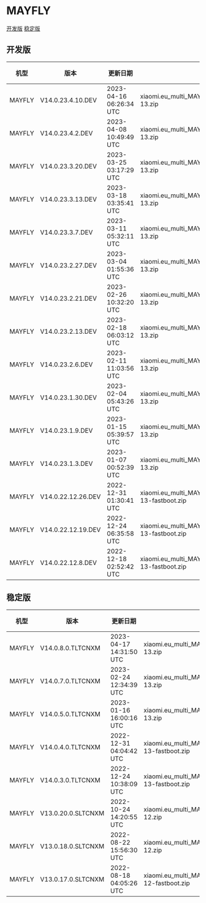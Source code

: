 # MAYFLY
[开发版](#开发版)  [稳定版](#稳定版)
## 开发版
| 机型 | 版本 | 更新日期 | 文件名 | 大小 | 下载链接 |
| ---- | ---- | ---- | ---- | ---- | ---- |
| MAYFLY | V14.0.23.4.10.DEV | 2023-04-16 06:26:34 UTC | xiaomi.eu_multi_MAYFLY_V14.0.23.4.10.DEV_v14-13.zip | 5.2 GB | [SourceForge](https://sourceforge.net/projects/xiaomi-eu-multilang-miui-roms/files/xiaomi.eu/MIUI-WEEKLY-RELEASES/V14.0.23.4.10.DEV/xiaomi.eu_multi_MAYFLY_V14.0.23.4.10.DEV_v14-13.zip/download) |
| MAYFLY | V14.0.23.4.2.DEV | 2023-04-08 10:49:49 UTC | xiaomi.eu_multi_MAYFLY_V14.0.23.4.2.DEV_v14-13.zip | 5.2 GB | [SourceForge](https://sourceforge.net/projects/xiaomi-eu-multilang-miui-roms/files/xiaomi.eu/MIUI-WEEKLY-RELEASES/V14.0.23.4.2.DEV/xiaomi.eu_multi_MAYFLY_V14.0.23.4.2.DEV_v14-13.zip/download) |
| MAYFLY | V14.0.23.3.20.DEV | 2023-03-25 03:17:29 UTC | xiaomi.eu_multi_MAYFLY_V14.0.23.3.20.DEV_v14-13.zip | 5.2 GB | [SourceForge](https://sourceforge.net/projects/xiaomi-eu-multilang-miui-roms/files/xiaomi.eu/MIUI-WEEKLY-RELEASES/V14.0.23.3.20.DEV/xiaomi.eu_multi_MAYFLY_V14.0.23.3.20.DEV_v14-13.zip/download) |
| MAYFLY | V14.0.23.3.13.DEV | 2023-03-18 03:35:41 UTC | xiaomi.eu_multi_MAYFLY_V14.0.23.3.13.DEV_v14-13.zip | 5.2 GB | [SourceForge](https://sourceforge.net/projects/xiaomi-eu-multilang-miui-roms/files/xiaomi.eu/MIUI-WEEKLY-RELEASES/V14.0.23.3.13.DEV/xiaomi.eu_multi_MAYFLY_V14.0.23.3.13.DEV_v14-13.zip/download) |
| MAYFLY | V14.0.23.3.7.DEV | 2023-03-11 05:32:11 UTC | xiaomi.eu_multi_MAYFLY_V14.0.23.3.7.DEV_v14-13.zip | 5.2 GB | [SourceForge](https://sourceforge.net/projects/xiaomi-eu-multilang-miui-roms/files/xiaomi.eu/MIUI-WEEKLY-RELEASES/V14.0.23.3.7.DEV/xiaomi.eu_multi_MAYFLY_V14.0.23.3.7.DEV_v14-13.zip/download) |
| MAYFLY | V14.0.23.2.27.DEV | 2023-03-04 01:55:36 UTC | xiaomi.eu_multi_MAYFLY_V14.0.23.2.27.DEV_v14-13.zip | 5.2 GB | [SourceForge](https://sourceforge.net/projects/xiaomi-eu-multilang-miui-roms/files/xiaomi.eu/MIUI-WEEKLY-RELEASES/V14.0.23.2.27.DEV/xiaomi.eu_multi_MAYFLY_V14.0.23.2.27.DEV_v14-13.zip/download) |
| MAYFLY | V14.0.23.2.21.DEV | 2023-02-26 10:32:20 UTC | xiaomi.eu_multi_MAYFLY_V14.0.23.2.21.DEV_v14-13.zip | 5.3 GB | [SourceForge](https://sourceforge.net/projects/xiaomi-eu-multilang-miui-roms/files/xiaomi.eu/MIUI-WEEKLY-RELEASES/V14.0.23.2.21.DEV/xiaomi.eu_multi_MAYFLY_V14.0.23.2.21.DEV_v14-13.zip/download) |
| MAYFLY | V14.0.23.2.13.DEV | 2023-02-18 06:03:12 UTC | xiaomi.eu_multi_MAYFLY_V14.0.23.2.13.DEV_v14-13.zip | 5.2 GB | [SourceForge](https://sourceforge.net/projects/xiaomi-eu-multilang-miui-roms/files/xiaomi.eu/MIUI-WEEKLY-RELEASES/V14.0.23.2.13.DEV/xiaomi.eu_multi_MAYFLY_V14.0.23.2.13.DEV_v14-13.zip/download) |
| MAYFLY | V14.0.23.2.6.DEV | 2023-02-11 11:03:56 UTC | xiaomi.eu_multi_MAYFLY_V14.0.23.2.6.DEV_v14-13.zip | 5.2 GB | [SourceForge](https://sourceforge.net/projects/xiaomi-eu-multilang-miui-roms/files/xiaomi.eu/MIUI-WEEKLY-RELEASES/V14.0.23.2.6.DEV/xiaomi.eu_multi_MAYFLY_V14.0.23.2.6.DEV_v14-13.zip/download) |
| MAYFLY | V14.0.23.1.30.DEV | 2023-02-04 05:43:26 UTC | xiaomi.eu_multi_MAYFLY_V14.0.23.1.30.DEV_v14-13.zip | 5.2 GB | [SourceForge](https://sourceforge.net/projects/xiaomi-eu-multilang-miui-roms/files/xiaomi.eu/MIUI-WEEKLY-RELEASES/V14.0.23.1.30.DEV/xiaomi.eu_multi_MAYFLY_V14.0.23.1.30.DEV_v14-13.zip/download) |
| MAYFLY | V14.0.23.1.9.DEV | 2023-01-15 05:39:57 UTC | xiaomi.eu_multi_MAYFLY_V14.0.23.1.9.DEV_v14-13.zip | 5.0 GB | [SourceForge](https://sourceforge.net/projects/xiaomi-eu-multilang-miui-roms/files/xiaomi.eu/MIUI-WEEKLY-RELEASES/V14.0.23.1.9.DEV/xiaomi.eu_multi_MAYFLY_V14.0.23.1.9.DEV_v14-13.zip/download) |
| MAYFLY | V14.0.23.1.3.DEV | 2023-01-07 00:52:39 UTC | xiaomi.eu_multi_MAYFLY_V14.0.23.1.3.DEV_v14-13.zip | 4.9 GB | [SourceForge](https://sourceforge.net/projects/xiaomi-eu-multilang-miui-roms/files/xiaomi.eu/MIUI-WEEKLY-RELEASES/V14.0.23.1.3.DEV/xiaomi.eu_multi_MAYFLY_V14.0.23.1.3.DEV_v14-13.zip/download) |
| MAYFLY | V14.0.22.12.26.DEV | 2022-12-31 01:30:41 UTC | xiaomi.eu_multi_MAYFLY_V14.0.22.12.26.DEV_v14-13-fastboot.zip | 5.1 GB | [SourceForge](https://sourceforge.net/projects/xiaomi-eu-multilang-miui-roms/files/xiaomi.eu/MIUI-WEEKLY-RELEASES/V14.0.22.12.26.DEV/xiaomi.eu_multi_MAYFLY_V14.0.22.12.26.DEV_v14-13-fastboot.zip/download) |
| MAYFLY | V14.0.22.12.19.DEV | 2022-12-24 06:35:58 UTC | xiaomi.eu_multi_MAYFLY_V14.0.22.12.19.DEV_v14-13-fastboot.zip | 5.1 GB | [SourceForge](https://sourceforge.net/projects/xiaomi-eu-multilang-miui-roms/files/xiaomi.eu/MIUI-WEEKLY-RELEASES/V14.0.22.12.19.DEV/xiaomi.eu_multi_MAYFLY_V14.0.22.12.19.DEV_v14-13-fastboot.zip/download) |
| MAYFLY | V14.0.22.12.8.DEV | 2022-12-18 02:52:42 UTC | xiaomi.eu_multi_MAYFLY_V14.0.22.12.8.DEV_v14-13-fastboot.zip | 5.1 GB | [SourceForge](https://sourceforge.net/projects/xiaomi-eu-multilang-miui-roms/files/xiaomi.eu/MIUI-WEEKLY-RELEASES/V14.0.22.12.8.DEV/xiaomi.eu_multi_MAYFLY_V14.0.22.12.8.DEV_v14-13-fastboot.zip/download) |
## 稳定版
| 机型 | 版本 | 更新日期 | 文件名 | 大小 | 下载链接 |
| ---- | ---- | ---- | ---- | ---- | ---- |
| MAYFLY | V14.0.8.0.TLTCNXM | 2023-04-17 14:31:50 UTC | xiaomi.eu_multi_MAYFLY_V14.0.8.0.TLTCNXM_v14-13.zip | 5.2 GB | [SourceForge](https://sourceforge.net/projects/xiaomi-eu-multilang-miui-roms/files/xiaomi.eu/MIUI-STABLE-RELEASES/MIUIv14/xiaomi.eu_multi_MAYFLY_V14.0.8.0.TLTCNXM_v14-13.zip/download) |
| MAYFLY | V14.0.7.0.TLTCNXM | 2023-02-24 12:34:39 UTC | xiaomi.eu_multi_MAYFLY_V14.0.7.0.TLTCNXM_v14-13.zip | 5.2 GB | [SourceForge](https://sourceforge.net/projects/xiaomi-eu-multilang-miui-roms/files/xiaomi.eu/MIUI-STABLE-RELEASES/MIUIv14/xiaomi.eu_multi_MAYFLY_V14.0.7.0.TLTCNXM_v14-13.zip/download) |
| MAYFLY | V14.0.5.0.TLTCNXM | 2023-01-16 16:00:16 UTC | xiaomi.eu_multi_MAYFLY_V14.0.5.0.TLTCNXM_v14-13.zip | 5.0 GB | [SourceForge](https://sourceforge.net/projects/xiaomi-eu-multilang-miui-roms/files/xiaomi.eu/MIUI-STABLE-RELEASES/MIUIv14/xiaomi.eu_multi_MAYFLY_V14.0.5.0.TLTCNXM_v14-13.zip/download) |
| MAYFLY | V14.0.4.0.TLTCNXM | 2022-12-31 04:04:42 UTC | xiaomi.eu_multi_MAYFLY_V14.0.4.0.TLTCNXM_v14-13-fastboot.zip | 5.2 GB | [SourceForge](https://sourceforge.net/projects/xiaomi-eu-multilang-miui-roms/files/xiaomi.eu/MIUI-STABLE-RELEASES/MIUIv14/xiaomi.eu_multi_MAYFLY_V14.0.4.0.TLTCNXM_v14-13-fastboot.zip/download) |
| MAYFLY | V14.0.3.0.TLTCNXM | 2022-12-24 10:38:09 UTC | xiaomi.eu_multi_MAYFLY_V14.0.3.0.TLTCNXM_v14-13-fastboot.zip | 5.2 GB | [SourceForge](https://sourceforge.net/projects/xiaomi-eu-multilang-miui-roms/files/xiaomi.eu/MIUI-STABLE-RELEASES/MIUIv14/xiaomi.eu_multi_MAYFLY_V14.0.3.0.TLTCNXM_v14-13-fastboot.zip/download) |
| MAYFLY | V13.0.20.0.SLTCNXM | 2022-10-24 14:20:55 UTC | xiaomi.eu_multi_MAYFLY_V13.0.20.0.SLTCNXM_v13-12.zip | 4.7 GB | [SourceForge](https://sourceforge.net/projects/xiaomi-eu-multilang-miui-roms/files/xiaomi.eu/MIUI-STABLE-RELEASES/MIUIv13/xiaomi.eu_multi_MAYFLY_V13.0.20.0.SLTCNXM_v13-12.zip/download) |
| MAYFLY | V13.0.18.0.SLTCNXM | 2022-08-22 15:56:30 UTC | xiaomi.eu_multi_MAYFLY_V13.0.18.0.SLTCNXM_v13-12.zip | 4.7 GB | [SourceForge](https://sourceforge.net/projects/xiaomi-eu-multilang-miui-roms/files/xiaomi.eu/MIUI-STABLE-RELEASES/MIUIv13/xiaomi.eu_multi_MAYFLY_V13.0.18.0.SLTCNXM_v13-12.zip/download) |
| MAYFLY | V13.0.17.0.SLTCNXM | 2022-08-18 04:05:26 UTC | xiaomi.eu_multi_MAYFLY_V13.0.17.0.SLTCNXM_v13-12-fastboot.zip | 5.0 GB | [SourceForge](https://sourceforge.net/projects/xiaomi-eu-multilang-miui-roms/files/xiaomi.eu/MIUI-STABLE-RELEASES/MIUIv13/xiaomi.eu_multi_MAYFLY_V13.0.17.0.SLTCNXM_v13-12-fastboot.zip/download) |
